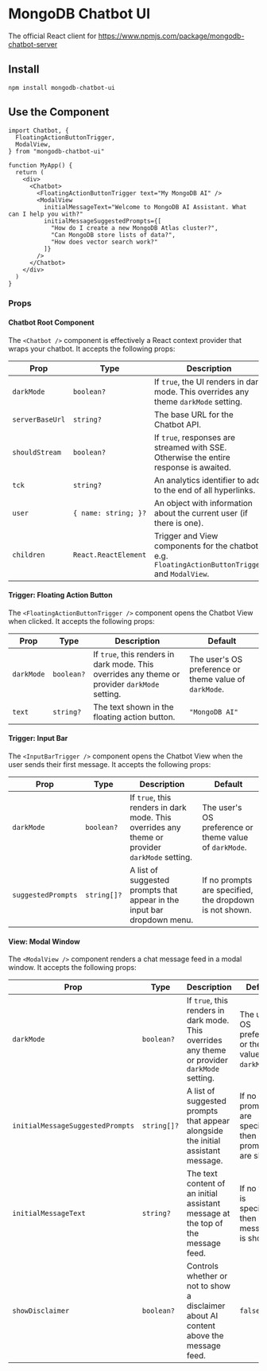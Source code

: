 # MongoDB Chatbot UI

The official React client for https://www.npmjs.com/package/mongodb-chatbot-server

## Install

```
npm install mongodb-chatbot-ui
```

## Use the Component

```tsx
import Chatbot, {
  FloatingActionButtonTrigger,
  ModalView,
} from "mongodb-chatbot-ui"

function MyApp() {
  return (
    <div>
      <Chatbot>
        <FloatingActionButtonTrigger text="My MongoDB AI" />
        <ModalView
          initialMessageText="Welcome to MongoDB AI Assistant. What can I help you with?"
          initialMessageSuggestedPrompts={[
            "How do I create a new MongoDB Atlas cluster?",
            "Can MongoDB store lists of data?",
            "How does vector search work?"
          ]}
        />
      </Chatbot>
    </div>
  )
}
```

### Props

#### Chatbot Root Component

The `<Chatbot />` component is effectively a React context provider that wraps your chatbot. It accepts the following props:

| Prop                | Type                   | Description                                                                                      | Default                                                 |
|---------------------|------------------------|--------------------------------------------------------------------------------------------------|---------------------------------------------------------|
| `darkMode`          | `boolean?`             | If `true`, the UI renders in dark mode. This overrides any theme `darkMode` setting.             | The user's OS preference or theme value of `darkMode`.  |
| `serverBaseUrl`     | `string?`              | The base URL for the Chatbot API.                                                                | `https://knowledge.mongodb.com/api/v1`                  |
| `shouldStream`      | `boolean?`             | If `true`, responses are streamed with SSE. Otherwise the entire response is awaited.            | If the browser supports SSE, `true`, else `false`.      |
| `tck`               | `string?`              | An analytics identifier to add to the end of all hyperlinks.                                     | `"docs_chatbot"`                                        |
| `user`              | `{ name: string; }?`   | An object with information about the current user (if there is one).                             | `undefined`                                             |
| `children`          | `React.ReactElement`   | Trigger and View components for the chatbot, e.g. `FloatingActionButtonTrigger` and `ModalView`. |                                                         |

#### Trigger: Floating Action Button

The `<FloatingActionButtonTrigger />` component opens the Chatbot View when clicked. It accepts the following props:

| Prop                | Type                   | Description                                                                                      | Default                                                 |
|---------------------|------------------------|--------------------------------------------------------------------------------------------------|---------------------------------------------------------|
| `darkMode`          | `boolean?`             | If `true`, this renders in dark mode. This overrides any theme or provider `darkMode` setting.   | The user's OS preference or theme value of `darkMode`.  |
| `text`              | `string?`              | The text shown in the floating action button.                                                    | `"MongoDB AI"`                                          |

#### Trigger: Input Bar

The `<InputBarTrigger />` component opens the Chatbot View when the user sends their first message. It accepts the following props:

| Prop                | Type                   | Description                                                                                      | Default                                                 |
|---------------------|------------------------|--------------------------------------------------------------------------------------------------|---------------------------------------------------------|
| `darkMode`          | `boolean?`             | If `true`, this renders in dark mode. This overrides any theme or provider `darkMode` setting.   | The user's OS preference or theme value of `darkMode`.  |
| `suggestedPrompts`  | `string[]?`            | A list of suggested prompts that appear in the input bar dropdown menu.                          | If no prompts are specified, the dropdown is not shown. |

#### View: Modal Window

The `<ModalView />` component renders a chat message feed in a modal window. It accepts the following props:

| Prop                             | Type        | Description                                                                                      | Default                                                 |
|----------------------------------|-------------|--------------------------------------------------------------------------------------------------|---------------------------------------------------------|
| `darkMode`                       | `boolean?`  | If `true`, this renders in dark mode. This overrides any theme or provider `darkMode` setting.   | The user's OS preference or theme value of `darkMode`.  |
| `initialMessageSuggestedPrompts` | `string[]?` | A list of suggested prompts that appear alongside the initial assistant message.                 | If no prompts are specified, then no prompts are shown. |
| `initialMessageText`             | `string?`   | The text content of an initial assistant message at the top of the message feed.                 | If no text is specified, then no message is shown.      |
| `showDisclaimer`                 | `boolean?`  | Controls whether or not to show a disclaimer about AI content above the message feed.            | `false`                                                 |
